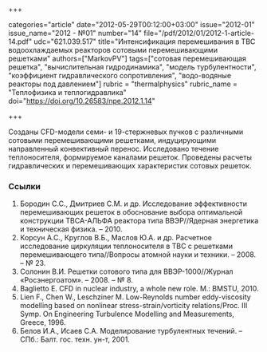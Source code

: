 +++

categories="article"
date="2012-05-29T00:12:00+03:00"
issue="2012-01"
issue_name="2012 - №01"
number="14"
file="/pdf/2012/01/2012-1-article-14.pdf"
udc="621.039.517"
title="Интенсификация перемешивания в ТВС водоохлаждаемых реакторов сотовыми перемешивающими решетками"
authors=["MarkovPV"]
tags=["сотовая перемешивающая решетка", "вычислительная гидродинамика", "модель турбулентности", "коэффициент гидравлического сопротивления", "водо-водяные реакторы под давлением"]
rubric = "thermalphysics"
rubric_name = "Теплофизика и теплогидравлика"
doi="https://doi.org/10.26583/npe.2012.1.14"

+++

Созданы CFD-модели семи- и 19-стержневых пучков с различными сотовыми перемешивающими решетками, индуцирующими направленный конвективный перенос. Исследовано течение теплоносителя, формируемое каналами решеток. Проведены расчеты гидравлических и перемешивающих характеристик сотовых решеток.

### Ссылки

1. Бородин С.С., Дмитриев С.М. и др. Исследование эффективности перемешивающих решеток в обоснование выбора оптимальной конструкции ТВСА-АЛЬФА реактора типа ВВЭР//Ядерная энергетика и техническая физика. – 2010.
2. Корсун А.С., Круглов В.Б., Маслов Ю.А. и др. Расчетное исследование циркуляции теплоносителя в ТВС с решетками перемешивающего типа//Вопросы атомной науки и техники. – 2008. – № 23.
3. Солонин В.И. Решетки сотового типа для ВВЭР-1000//Журнал «Росэнергоатом». – 2008. – № 8.
4. Baglietto E. CFD in nuclear industry, a whole new role. M.: BMSTU, 2010.
5. Lien F., Chen W., Leschziner M. Low-Reynolds number eddy-viscosity modelling based on nonlinear stress-strain/vorticity relations/Proc. III Symp. On Engineering Turbulence Modelling and Measurements, Greece, 1996.
6. Белов И.А., Исаев С.А. Моделирование турбулентных течений. – СПб.: Балт. гос. техн. ун-т, 2001.